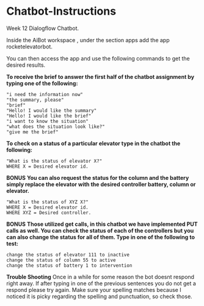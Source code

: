 # Chatbot-Instructions

Week 12 Dialogflow Chatbot.

Inside the AiBot workspace , under the section apps add the app rocketelevatorbot. 

You can then access the app and use the following commands to get the desired results.

**To receive the brief to answer the first half of the chatbot assignment by typing one of the following:** 

``` 
"i need the information now"
"the summary, please"
"brief"
"Hello! I would like the summary"
"Hello! I would like the brief"
"i want to know the situation"
"what does the situation look like?"
"give me the brief"
 ```

 **To check on a status of a particular elevator type in the chatbot the following:**

``` 
"What is the status of elevator X?"
WHERE X = Desired elevator id.
 ```

**BONUS**
**You can also request the status for the column and the battery simply replace the elevator with the desired controller battery, column or elevator.**


``` 
"What is the status of XYZ X?"
WHERE X = Desired elevator id.
WHERE XYZ = Desired controller.
 ```

**BONUS**
**Those utilized get calls, in this chatbot we have implemented PUT calls as well. You can check the status of each of the controllers but you can also change the status for all of them.
Type in one of the following to test:**

``` 
change the status of elevator 111 to inactive
change the status of column 55 to active
change the status of battery 1 to intervention
 ```

 **Trouble Shooting**
 Once in a while for some reason the bot doesnt respond right away. If after typing in one of the previous sentences you do not get a respond please try again. Make sure your spelling matches because I noticed it is picky regarding the spelling and punctuation, so check those.
